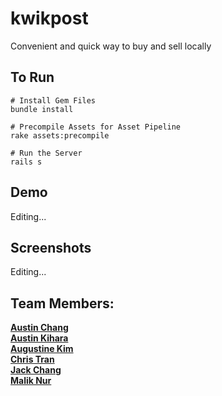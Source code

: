 # kwikpost
Convenient and quick way to buy and sell locally

## To Run  
```
# Install Gem Files
bundle install
```
```
# Precompile Assets for Asset Pipeline
rake assets:precompile
```
```
# Run the Server
rails s
```

## Demo
Editing...

## Screenshots
Editing...

## Team Members:
**[Austin Chang]**  
**[Austin Kihara]**  
**[Augustine Kim]**  
**[Chris Tran]**  
**[Jack Chang]**  
**[Malik Nur]**

[CodingDojo 2015]: http://codingdojo.com
[Austin Chang]: https://github.com/achang0406
[Austin Kihara]: https://github.com/codecat223
[Augustine Kim]: https://github.com/hkim2171
[Chris Tran]: https://github.com/christ-huytran
[Jack Chang]: https://github.com/wei0831
[Malik Nur]: https://github.com/maliknur
